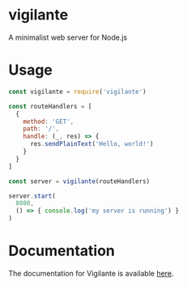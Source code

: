 # vigilante
A minimalist web server for Node.js

# Usage
```javascript
const vigilante = require('vigilante')

const routeHandlers = [
  {
    method: 'GET',
    path: '/',
    handle: (_, res) => {
      res.sendPlainText('Hello, world!')
    }
  }
]

const server = vigilante(routeHandlers)

server.start(
  8080,
  () => { console.log('my server is running') }
)
```

# Documentation
The documentation for Vigilante is available
[here](https://alexchesters.github.io/vigilante/).
